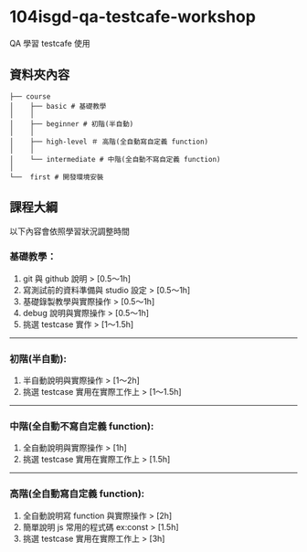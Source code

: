# 104isgd-qa-testcafe-workshop

QA 學習 testcafe 使用 

## 資料夾內容

```
├── course
│    ├── basic # 基礎教學
│    │   
│    ├── beginner # 初階(半自動)
│    │ 
│    ├── high-level ＃ 高階(全自動寫自定義 function)
│    │   
│    └── intermediate # 中階(全自動不寫自定義 function)
│       
└──  first # 開發環境安裝
```

## 課程大綱

以下內容會依照學習狀況調整時間

### 基礎教學：
1. git 與 github 說明 > [0.5～1h]
2. 寫測試前的資料準備與 studio 設定 > [0.5～1h]
3. 基礎錄製教學與實際操作 > [0.5～1h]
4. debug 說明與實際操作 > [0.5～1h]
5. 挑選 testcase 實作 > [1～1.5h]

---

### 初階(半自動):
1. 半自動說明與實際操作 > [1～2h]
2. 挑選 testcase 實用在實際工作上 > [1～1.5h]

---

### 中階(全自動不寫自定義 function):
1. 全自動說明與實際操作 > [1h]
2. 挑選 testcase 實用在實際工作上 > [1.5h]

---

### 高階(全自動寫自定義 function):
1. 全自動說明寫 function 與實際操作 > [2h]
2. 簡單說明 js 常用的程式碼 ex:const > [1.5h]
3. 挑選 testcase 實用在實際工作上 > [3h]